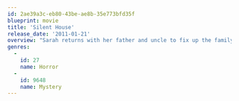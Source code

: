 ```yaml
---
id: 2ae39a3c-eb80-43be-ae8b-35e773bfd35f
blueprint: movie
title: 'Silent House'
release_date: '2011-01-21'
overview: "Sarah returns with her father and uncle to fix up the family's longtime summerhouse after it was violated by squatters in the off-season. As they work in the dark, Sarah begins to hear sounds from within the walls of the boarded-up building. Although she barely remembers the place, Sarah senses the past may still haunt the home."
genres:
  -
    id: 27
    name: Horror
  -
    id: 9648
    name: Mystery
---
```

